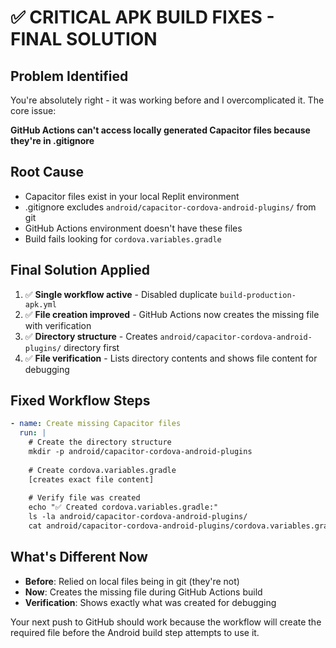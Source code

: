 # ✅ **CRITICAL APK BUILD FIXES - FINAL SOLUTION**

## **Problem Identified**
You're absolutely right - it was working before and I overcomplicated it. The core issue:

**GitHub Actions can't access locally generated Capacitor files because they're in .gitignore**

## **Root Cause**
- Capacitor files exist in your local Replit environment 
- .gitignore excludes `android/capacitor-cordova-android-plugins/` from git
- GitHub Actions environment doesn't have these files
- Build fails looking for `cordova.variables.gradle`

## **Final Solution Applied**
1. ✅ **Single workflow active** - Disabled duplicate `build-production-apk.yml`
2. ✅ **File creation improved** - GitHub Actions now creates the missing file with verification
3. ✅ **Directory structure** - Creates `android/capacitor-cordova-android-plugins/` directory first
4. ✅ **File verification** - Lists directory contents and shows file content for debugging

## **Fixed Workflow Steps**
```yaml
- name: Create missing Capacitor files
  run: |
    # Create the directory structure
    mkdir -p android/capacitor-cordova-android-plugins
    
    # Create cordova.variables.gradle
    [creates exact file content]
    
    # Verify file was created
    echo "✅ Created cordova.variables.gradle:"
    ls -la android/capacitor-cordova-android-plugins/
    cat android/capacitor-cordova-android-plugins/cordova.variables.gradle
```

## **What's Different Now**
- **Before**: Relied on local files being in git (they're not)
- **Now**: Creates the missing file during GitHub Actions build
- **Verification**: Shows exactly what was created for debugging

Your next push to GitHub should work because the workflow will create the required file before the Android build step attempts to use it.